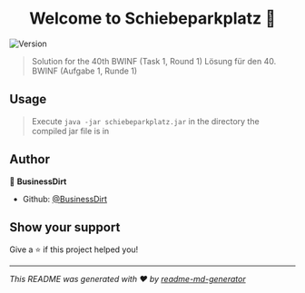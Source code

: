 <h1 align="center">Welcome to Schiebeparkplatz 👋</h1>
<p>
  <img alt="Version" src="https://img.shields.io/badge/version-1.0-blue.svg?cacheSeconds=2592000" />
</p>

> Solution for the 40th BWINF (Task 1, Round 1) 
> Lösung für den 40. BWINF (Aufgabe 1, Runde 1)

## Usage

> Execute ```java -jar schiebeparkplatz.jar``` in the directory the compiled jar file is in

## Author

👤 **BusinessDirt**

* Github: [@BusinessDirt](https://github.com/BusinessDirt)

## Show your support

Give a ⭐️ if this project helped you!

***
_This README was generated with ❤️ by [readme-md-generator](https://github.com/kefranabg/readme-md-generator)_